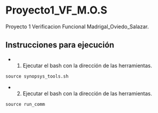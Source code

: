 # Proyecto1_VF_M.O.S
Proyecto 1 Verificacion Funcional Madrigal_Oviedo_Salazar.

## Instrucciones para ejecución
* 1. Ejecutar el bash con la dirección de las herramientas.
```
source synopsys_tools.sh
```
* 2. Ejecutar el bash con la dirección de las herramientas.
```
source run_comm
```